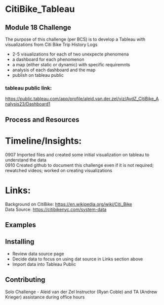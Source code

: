 # CitiBike_Tableau
## Module 18 Challenge

The purpose of this challenge (per BCS) is to develop a Tableau with visualizations from Citi Bike Trip History Logs
* 2-5 visualizations for each of two unexpecte phenomena
* a dashboard for each phenomenon
* a map (either static or dynamic) with specific requiremnts
* analysis of each dashboard and the map
* publish on tableau public

### tableau public link:  
https://public.tableau.com/app/profile/aleid.van.der.zel/viz/AvdZ_CitiBike_Analysis23/Dashboard1  

## Process and Resources
# Timeline/Insights:
0907 Imported files and created some initial visualization on tableau to understand the data  
0910 Created github to document this challenge even if it is not required; rewatched videos; worked on creating visualizations

# Links:  
Background on CitiBike: https://en.wikipedia.org/wiki/Citi_Bike  
Data Source: https://citibikenyc.com/system-data  

## Examples

## Installing
* Review data source page
* Decide data to focus on using dat source in Links section above
* Import data into Tableau Public  

## Contributing
Solo Challenge - Aleid van der Zel
Instructor (Ryan Coble) and TA (Andrew Krieger) assistance during office hours
